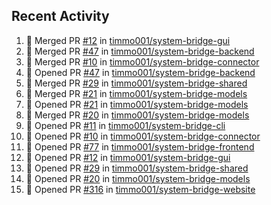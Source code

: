 ## Recent Activity

<!--START_SECTION:activity-->
1. 🎉 Merged PR [#12](https://github.com/timmo001/system-bridge-gui/pull/12) in [timmo001/system-bridge-gui](https://github.com/timmo001/system-bridge-gui)
2. 🎉 Merged PR [#47](https://github.com/timmo001/system-bridge-backend/pull/47) in [timmo001/system-bridge-backend](https://github.com/timmo001/system-bridge-backend)
3. 🎉 Merged PR [#10](https://github.com/timmo001/system-bridge-connector/pull/10) in [timmo001/system-bridge-connector](https://github.com/timmo001/system-bridge-connector)
4. 💪 Opened PR [#47](https://github.com/timmo001/system-bridge-backend/pull/47) in [timmo001/system-bridge-backend](https://github.com/timmo001/system-bridge-backend)
5. 🎉 Merged PR [#29](https://github.com/timmo001/system-bridge-shared/pull/29) in [timmo001/system-bridge-shared](https://github.com/timmo001/system-bridge-shared)
6. 🎉 Merged PR [#21](https://github.com/timmo001/system-bridge-models/pull/21) in [timmo001/system-bridge-models](https://github.com/timmo001/system-bridge-models)
7. 💪 Opened PR [#21](https://github.com/timmo001/system-bridge-models/pull/21) in [timmo001/system-bridge-models](https://github.com/timmo001/system-bridge-models)
8. 🎉 Merged PR [#20](https://github.com/timmo001/system-bridge-models/pull/20) in [timmo001/system-bridge-models](https://github.com/timmo001/system-bridge-models)
9. 💪 Opened PR [#11](https://github.com/timmo001/system-bridge-cli/pull/11) in [timmo001/system-bridge-cli](https://github.com/timmo001/system-bridge-cli)
10. 💪 Opened PR [#10](https://github.com/timmo001/system-bridge-connector/pull/10) in [timmo001/system-bridge-connector](https://github.com/timmo001/system-bridge-connector)
11. 💪 Opened PR [#77](https://github.com/timmo001/system-bridge-frontend/pull/77) in [timmo001/system-bridge-frontend](https://github.com/timmo001/system-bridge-frontend)
12. 💪 Opened PR [#12](https://github.com/timmo001/system-bridge-gui/pull/12) in [timmo001/system-bridge-gui](https://github.com/timmo001/system-bridge-gui)
13. 💪 Opened PR [#29](https://github.com/timmo001/system-bridge-shared/pull/29) in [timmo001/system-bridge-shared](https://github.com/timmo001/system-bridge-shared)
14. 💪 Opened PR [#20](https://github.com/timmo001/system-bridge-models/pull/20) in [timmo001/system-bridge-models](https://github.com/timmo001/system-bridge-models)
15. 💪 Opened PR [#316](https://github.com/timmo001/system-bridge-website/pull/316) in [timmo001/system-bridge-website](https://github.com/timmo001/system-bridge-website)
<!--END_SECTION:activity-->
